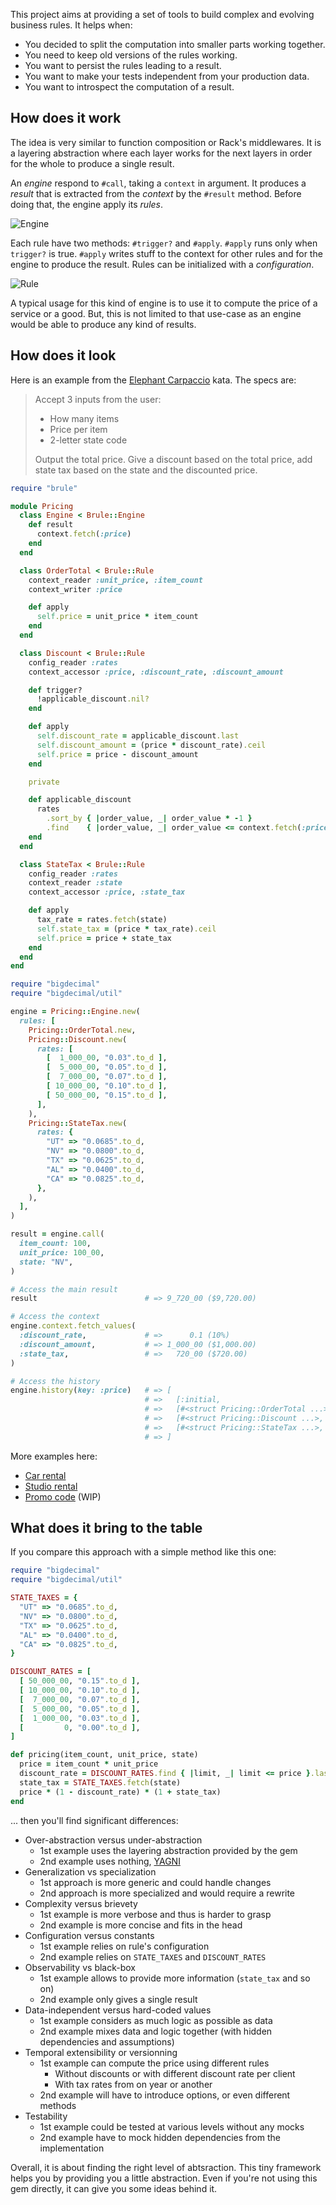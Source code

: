 This project aims at providing a set of tools to build complex and evolving
business rules. It helps when:

* You decided to split the computation into smaller parts working together.
* You need to keep old versions of the rules working.
* You want to persist the rules leading to a result.
* You want to make your tests independent from your production data.
* You want to introspect the computation of a result.

## How does it work

The idea is very similar to function composition or Rack's middlewares. It is a
layering abstraction where each layer works for the next layers in order for the
whole to produce a single result.

An _engine_ respond to `#call`, taking a `context` in argument. It produces a
_result_ that is extracted from the _context_ by the `#result` method. Before
doing that, the engine apply its _rules_.

![Engine](https://github.com/nicoolas25/brule-rb/blob/master/docs/img/engine.png?raw=true)

Each rule have two methods: `#trigger?` and `#apply`. `#apply` runs only when
`trigger?` is true. `#apply` writes stuff to the context for other rules and
for the engine to produce the result. Rules can be initialized with a
_configuration_.

![Rule](https://github.com/nicoolas25/brule-rb/blob/master/docs/img/rule.png?raw=true)


A typical usage for this kind of engine is to use it to compute the price of a
service or a good. But, this is not limited to that use-case as an engine
would be able to produce any kind of results.

## How does it look

Here is an example from the [Elephant Carpaccio][elephant] kata. The specs are:

> Accept 3 inputs from the user:
>
> * How many items
> * Price per item
> * 2-letter state code
>
> Output the total price. Give a discount based on the total price, add state
> tax based on the state and the discounted price.

```ruby
require "brule"

module Pricing
  class Engine < Brule::Engine
    def result
      context.fetch(:price)
    end
  end

  class OrderTotal < Brule::Rule
    context_reader :unit_price, :item_count
    context_writer :price

    def apply
      self.price = unit_price * item_count
    end
  end

  class Discount < Brule::Rule
    config_reader :rates
    context_accessor :price, :discount_rate, :discount_amount

    def trigger?
      !applicable_discount.nil?
    end

    def apply
      self.discount_rate = applicable_discount.last
      self.discount_amount = (price * discount_rate).ceil
      self.price = price - discount_amount
    end

    private

    def applicable_discount
      rates
        .sort_by { |order_value, _| order_value * -1 }
        .find    { |order_value, _| order_value <= context.fetch(:price) }
    end
  end

  class StateTax < Brule::Rule
    config_reader :rates
    context_reader :state
    context_accessor :price, :state_tax

    def apply
      tax_rate = rates.fetch(state)
      self.state_tax = (price * tax_rate).ceil
      self.price = price + state_tax
    end
  end
end

require "bigdecimal"
require "bigdecimal/util"

engine = Pricing::Engine.new(
  rules: [
    Pricing::OrderTotal.new,
    Pricing::Discount.new(
      rates: [
        [  1_000_00, "0.03".to_d ],
        [  5_000_00, "0.05".to_d ],
        [  7_000_00, "0.07".to_d ],
        [ 10_000_00, "0.10".to_d ],
        [ 50_000_00, "0.15".to_d ],
      ],
    ),
    Pricing::StateTax.new(
      rates: {
        "UT" => "0.0685".to_d,
        "NV" => "0.0800".to_d,
        "TX" => "0.0625".to_d,
        "AL" => "0.0400".to_d,
        "CA" => "0.0825".to_d,
      },
    ),
  ],
)

result = engine.call(
  item_count: 100,
  unit_price: 100_00,
  state: "NV",
)

# Access the main result
result                        # => 9_720_00 ($9,720.00)

# Access the context
engine.context.fetch_values(
  :discount_rate,             # =>      0.1 (10%)
  :discount_amount,           # => 1_000_00 ($1,000.00)
  :state_tax,                 # =>   720_00 ($720.00)
)

# Access the history
engine.history(key: :price)   # => [
                              # =>   [:initial,                                nil],
                              # =>   [#<struct Pricing::OrderTotal ...>, 10_000_00],
                              # =>   [#<struct Pricing::Discount ...>,    9_000_00],
                              # =>   [#<struct Pricing::StateTax ...>,    9_720_00],
                              # => ]
```

More examples here:

- [Car rental](https://nicoolas25.github.io/brule-rb/examples/car_rental.html)
- [Studio rental](https://nicoolas25.github.io/brule-rb/examples/studio_rental.html)
- [Promo code](https://nicoolas25.github.io/brule-rb/examples/promo_code.html) (WIP)


## What does it bring to the table

If you compare this approach with a simple method like this one:

```ruby
require "bigdecimal"
require "bigdecimal/util"

STATE_TAXES = {
  "UT" => "0.0685".to_d,
  "NV" => "0.0800".to_d,
  "TX" => "0.0625".to_d,
  "AL" => "0.0400".to_d,
  "CA" => "0.0825".to_d,
}

DISCOUNT_RATES = [
  [ 50_000_00, "0.15".to_d ],
  [ 10_000_00, "0.10".to_d ],
  [  7_000_00, "0.07".to_d ],
  [  5_000_00, "0.05".to_d ],
  [  1_000_00, "0.03".to_d ],
  [         0, "0.00".to_d ],
]

def pricing(item_count, unit_price, state)
  price = item_count * unit_price
  discount_rate = DISCOUNT_RATES.find { |limit, _| limit <= price }.last
  state_tax = STATE_TAXES.fetch(state)
  price * (1 - discount_rate) * (1 + state_tax)
end
```

... then you'll find significant differences:

* Over-abstraction versus under-abstraction
  * 1st example uses the layering abstraction provided by the gem
  * 2nd example uses nothing, [YAGNI][yagni]
* Generalization vs specialization
  * 1st approach is more generic and could handle changes
  * 2nd approach is more specialized and would require a rewrite
* Complexity versus brievety
  * 1st example is more verbose and thus is harder to grasp
  * 2nd example is more concise and fits in the head
* Configuration versus constants
  * 1st example relies on rule's configuration
  * 2nd example relies on `STATE_TAXES` and `DISCOUNT_RATES`
* Observability vs black-box
  * 1st example allows to provide more information (`state_tax` and so on)
  * 2nd example only gives a single result
* Data-independent versus hard-coded values
  * 1st example considers as much logic as possible as data
  * 2nd example mixes data and logic together (with hidden dependencies and assumptions)
* Temporal extensibility or versionning
  * 1st example can compute the price using different rules
    * Without discounts or with different discount rate per client
    * With tax rates from on year or another
  * 2nd example will have to introduce options, or even different methods
* Testability
  * 1st example could be tested at various levels without any mocks
  * 2nd example have to mock hidden dependencies from the implementation

Overall, it is about finding the right level of abtsraction. This tiny framework
helps you by providing you a little abstraction. Even if you're not using this
gem directly, it can give you some ideas behind it.

[elephant]: https://docs.google.com/document/d/1Ls6pTmhY_LV8LwFiboUXoFXenXZl0qVZWPZ8J4uoqpI/edit#
[yagni]: https://en.wikipedia.org/wiki/You_aren%27t_gonna_need_it
